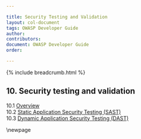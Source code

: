 ```yaml
---

title: Security Testing and Validation
layout: col-document
tags: OWASP Developer Guide
author:
contributors:
document: OWASP Developer Guide
order:

---
```


{% include breadcrumb.html %}
## 10. Security testing and validation
10.1 [Overview](#security-testing-and-validation-overview)  
10.2 [Static Application Security Testing (SAST)](#-static-application-security-testing)  
10.3 [Dynamic Application Security Testing (DAST)](#-dynamic-application-security-testing)  

\newpage
